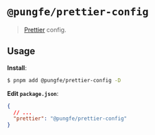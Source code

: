 # `@pungfe/prettier-config`

> [Prettier](https://prettier.io) config.

## Usage

**Install**:

```sh
$ pnpm add @pungfe/prettier-config -D
```

**Edit `package.json`**:

```json
{
  // ...
  "prettier": "@pungfe/prettier-config"
}
```
